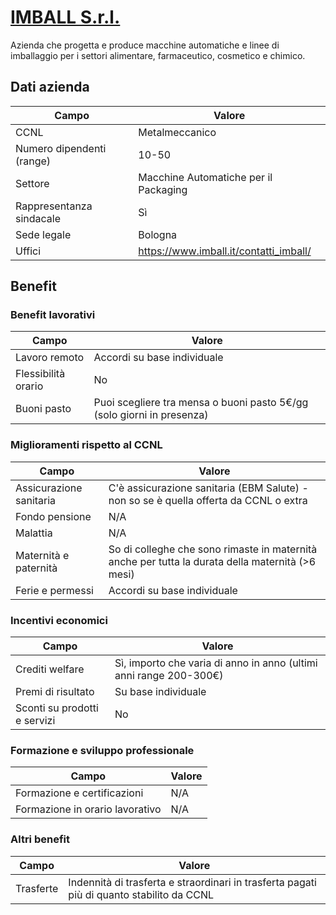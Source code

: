 # [IMBALL S.r.l.](https://www.imball.it/en/)

Azienda che progetta e produce macchine automatiche e linee di imballaggio per i settori alimentare, farmaceutico, cosmetico e chimico.

## Dati azienda

| **Campo**           | **Valore**                       |
| ------------------------- | -------------------------------------- |
| CCNL                      | Metalmeccanico                         |
| Numero dipendenti (range) | 10-50                                  |
| Settore                   | Macchine Automatiche per il Packaging  |
| Rappresentanza sindacale  | Sì                                    |
| Sede legale               | Bologna                                |
| Uffici                    | <https://www.imball.it/contatti_imball/> |

## Benefit

### Benefit lavorativi

| **Campo**      | **Valore**                                                        |
| -------------------- | ----------------------------------------------------------------------- |
| Lavoro remoto        | Accordi su base individuale                                             |
| Flessibilità orario | No                                                                      |
| Buoni pasto          | Puoi scegliere tra mensa o buoni pasto 5€/gg (solo giorni in presenza) |

### Miglioramenti rispetto al CCNL

| **Campo**         | **Valore**                                                                                   |
| ----------------------- | -------------------------------------------------------------------------------------------------- |
| Assicurazione sanitaria | C'è assicurazione sanitaria (EBM Salute) - non so se è quella offerta da CCNL o extra            |
| Fondo pensione          | N/A                                                                                                |
| Malattia                | N/A                                                                                                |
| Maternità e paternità | So di colleghe che sono rimaste in maternità anche per tutta la durata della maternità (>6 mesi) |
| Ferie e permessi        | Accordi su base individuale                                                                        |

### Incentivi economici

| **Campo**              | **Valore**                                                     |
| ---------------------------- | -------------------------------------------------------------------- |
| Crediti welfare              | Sì, importo che varia di anno in anno (ultimi anni range 200-300€) |
| Premi di risultato           | Su base individuale                                                  |
| Sconti su prodotti e servizi | No                                                                   |

### Formazione e sviluppo professionale

| **Campo**                 | **Valore** |
| ------------------------------- | ---------------- |
| Formazione e certificazioni     | N/A              |
| Formazione in orario lavorativo | N/A              |

### Altri benefit

| **Campo** | **Valore**                                                                            |
| --------------- | ------------------------------------------------------------------------------------------- |
| Trasferte       | Indennità di trasferta e straordinari in trasferta pagati più di quanto stabilito da CCNL |
